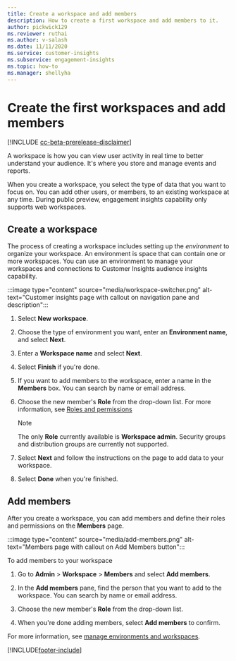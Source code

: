 ```yaml
---
title: Create a workspace and add members
description: How to create a first workspace and add members to it.
author: pickwick129
ms.reviewer: ruthai
ms.author: v-salash
ms.date: 11/11/2020
ms.service: customer-insights
ms.subservice: engagement-insights 
ms.topic: how-to
ms.manager: shellyha
---
```


# Create the first workspaces and add members

[!INCLUDE [cc-beta-prerelease-disclaimer](includes/cc-beta-prerelease-disclaimer.md)]

A workspace is how you can view user activity in real time to better understand your audience. It's where you store and manage events and reports.

When you create a workspace, you select the type of data that you want to focus on. You can add other users, or members, to an existing workspace at any time. During public preview, engagement insights capability only supports web workspaces.

## Create a workspace

The process of creating a workspace includes setting up the *environment* to organize your workspace. An environment is space that can contain one or more workspaces. You can use an environment to manage your workspaces and connections to Customer Insights audience insights capability.

:::image type="content" source="media/workspace-switcher.png" alt-text="Customer insights page with callout on navigation pane and description":::

1. Select **New workspace**.

1. Choose the type of environment you want, enter an **Environment name**, and select **Next**.

1. Enter a **Workspace name** and select **Next**.

1. Select **Finish** if you're done. 

1. If you want to add members to the workspace, enter a name in the **Members** box. You can search by name or email address.

1. Choose the new member's **Role** from the drop-down list. For more information, see [Roles and permissions](user-roles.md)

   > [!NOTE]
   > The only **Role** currently available is **Workspace admin**. Security groups and distribution groups are currently not supported.

1. Select **Next** and follow the instructions on the page to add data to your workspace.

1. Select **Done** when you're finished. 

## Add members

After you create a workspace, you can add members and define their roles and permissions on the **Members** page.

:::image type="content" source="media/add-members.png" alt-text="Members page with callout on Add Members button":::

To add members to your workspace

1. Go to **Admin** > **Workspace** > **Members** and select **Add members**.

1. In the **Add members** pane, find the person that you want to add to the workspace. You can search by name or email address.

1. Choose the new member's **Role** from the drop-down list. 

1. When you're done adding members, select **Add members** to confirm.

For more information, see [manage environments and workspaces](manage-environments-workspaces.md).

[!INCLUDE[footer-include](../includes/footer-banner.md)]

